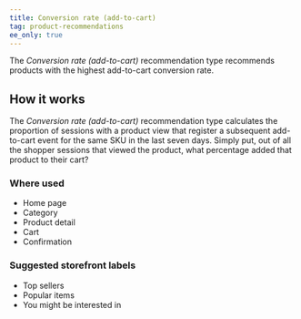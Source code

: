 ```yaml
---
title: Conversion rate (add-to-cart)
tag: product-recommendations
ee_only: true
---
```


The _Conversion rate (add-to-cart)_ recommendation type recommends products with the highest add-to-cart conversion rate.

## How it works

The _Conversion rate (add-to-cart)_ recommendation type calculates the proportion of sessions with a product view that register a subsequent add-to-cart event for the same SKU in the last seven days. Simply put, out of all the shopper sessions that viewed the product, what percentage added that product to their cart?

### Where used

- Home page
- Category
- Product detail
- Cart
- Confirmation

### Suggested storefront labels

- Top sellers
- Popular items
- You might be interested in
